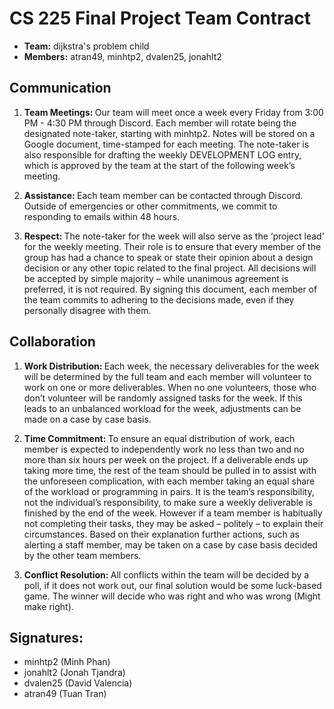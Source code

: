 # CS 225 Final Project Team Contract 
- <b>Team:</b> dijkstra's problem child
- <b>Members:</b> atran49, minhtp2, dvalen25, jonahlt2

## Communication

1. <b>Team Meetings: </b> Our team will meet once a week every Friday from 3:00 PM - 4:30 PM through Discord. Each member will rotate being the designated note-taker, starting with minhtp2. Notes will
be stored on a Google document, time-stamped for each meeting. The note-taker is also
responsible for drafting the weekly DEVELOPMENT LOG entry, which is approved by the
team at the start of the following week’s meeting.

2. <b>Assistance: </b> Each team member can be contacted through Discord. Outside
of emergencies or other commitments, we commit to responding to emails within 48 hours.

3. <b>Respect: </b> The note-taker for the week will also serve as the ‘project lead’ for the weekly meeting. Their role is to ensure that every member of the group has had a chance to speak or state their opinion about a design decision or any other topic related to the final project.
All decisions will be accepted by simple majority – while unanimous agreement is preferred,
it is not required. By signing this document, each member of the team commits to adhering
to the decisions made, even if they personally disagree with them.

## Collaboration

1. <b>Work Distribution: </b> Each week, the necessary deliverables for the week will be determined
by the full team and each member will volunteer to work on one or more deliverables. When
no one volunteers, those who don’t volunteer will be randomly assigned tasks for the week. 
If this leads to an unbalanced workload for the week, adjustments can be made on a case by case basis.

2. <b>Time Commitment: </b> To ensure an equal distribution of work, each member is expected to
independently work no less than two and no more than six hours per week on the project.
If a deliverable ends up taking more time, the rest of the team should be pulled in to assist
with the unforeseen complication, with each member taking an equal share of the workload or
programming in pairs. It is the team’s responsibility, not the individual’s responsibility, to
make sure a weekly deliverable is finished by the end of the week.
However if a team member is habitually not completing their tasks, they may be asked –
politely – to explain their circumstances. Based on their explanation further actions, such
as alerting a staff member, may be taken on a case by case basis decided by the other team
members.

3. <b>Conflict Resolution: </b> All conflicts within the team will be decided by a poll, if it does not work out, our final solution would be some luck-based game. The winner will decide who was right and who
was wrong (Might make right).


## Signatures: 
- minhtp2 (Minh Phan)
- jonahlt2 (Jonah Tjandra)
- dvalen25 (David Valencia)
- atran49 (Tuan Tran)